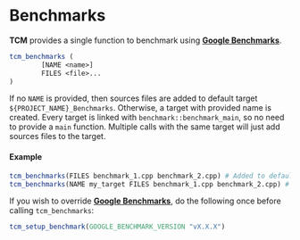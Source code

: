 # Benchmarks

__TCM__ provides a single function to benchmark using __[Google Benchmarks](https://github.com/google/benchmark)__.

```cmake
tcm_benchmarks (
        [NAME <name>] 
        FILES <file>...
)
```
If no `NAME` is provided, then sources files are added to default target `${PROJECT_NAME}_Benchmarks`.
Otherwise, a target with provided name is created.
Every target is linked with `benchmark::benchmark_main`, so no need to provide a `main` function.
Multiple calls with the same target will just add sources files to the target.

#### Example

```cmake
tcm_benchmarks(FILES benchmark_1.cpp benchmark_2.cpp) # Added to default target `${PROJECT_NAME}_Benchmarks`
tcm_benchmarks(NAME my_target FILES benchmark_1.cpp benchmark_2.cpp) # Added to target `my_target`
```

If you wish to override __[Google Benchmarks](https://github.com/google/benchmark)__, do the following once before calling `tcm_benchmarks`:

```cmake
tcm_setup_benchmark(GOOGLE_BENCHMARK_VERSION "vX.X.X")
```


